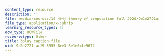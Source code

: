 ```yaml
---
content_type: resource
description: ''
file: /media/courses/18-404j-theory-of-computation-fall-2020/9e2e2721ac2959558ee38e1e6c1e9672_asjAc90L8rE.vtt
file_type: application/x-subrip
learning_resource_types: []
ocw_type: OCWFile
resourcetype: Other
title: 3play caption file
uid: 9e2e2721-ac29-5955-8ee3-8e1e6c1e9672
---
```

